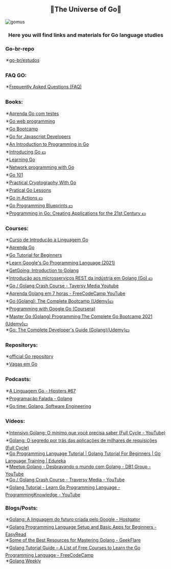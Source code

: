 <h2 align="center">🔹The Universe of Go🔹</h2>

![gomus](https://user-images.githubusercontent.com/79488448/137652984-e457092d-36b6-486f-8485-2b5dff5bd31b.png)
<h3 align="center">Here you will find links and materials for Go language studies</h3>

<h3>Go-br-repo</h3>
✴️<a href="https://github.com/go-br/estudos">go-br/estudos</a><br>

<h3>FAQ GO:</h3>
✴️<a href="https://golang.org/doc/faq#principles">Frequently Asked Questions (FAQ)</a>

<h3>Books:</h3>
✴️<a href="https://larien.gitbook.io/aprenda-go-com-testes/">Aprenda Go com testes</a><br>
✴️<a href="https://livebook.manning.com/book/go-web-programming/preface/">Go web programming</a><br>
✴️<a href="http://www.golangbootcamp.com/book">Go Bootcamp</a><br>
✴️<a href="http://www.pazams.com/Go-for-Javascript-Developers/">Go for Javascript Developers</a><br>
✴️<a href="https://www.golang-book.com/books/intro">An Introduction to Programming in Go</a><br>
✴️<a href="https://www.oreilly.com/library/view/introducing-go/9781491941997/">Introducing Go 💵</a><br>
✴️<a href="https://www.miek.nl/go/">Learning Go</a><br>
✴️<a href="https://jan.newmarch.name/go/">Network programming with Go</a><br>
✴️<a href="https://go101.org/article/101.html">Go 101</a><br>
✴️<a href="https://leanpub.com/gocrypto/read">Practical Cryptography With Go</a><br>
✴️<a href="https://www.practical-go-lessons.com/">Pratical Go Lessons</a><br>
✴️<a href="https://www.manning.com/books/go-in-action">Go in Actions 💵</a><br>
✴️<a href="https://www.packtpub.com/product/go-programming-blueprints-second-edition/9781786468949">Go Programming Blueprints 💵</a><br>
✴️<a href="https://www.informit.com/store/programming-in-go-creating-applications-for-the-21st-9780321774637">Programming in Go: Creating Applications for the 21st Century 💵</a><br>

<h3>Courses:</h3>
✴️<a href="https://www.cursou.com.br/informatica/curso-de-introducao-a-linguagem-go-golang/#player">Curso de Introdução a Linguagem Go</a><br>
✴️<a href="https://youtube.com/playlist?list=PLCKpcjBB_VlBsxJ9IseNxFllf-UFEXOdg">Aprenda Go </a><br>
✴️<a href="https://www.youtube.com/playlist?list=PL4cUxeGkcC9gC88BEo9czgyS72A3doDeM">Go Tutorial for Beginners</a><br>
✴️<a href="https://www.youtube.com/watch?v=Zhq4O7vEqq8&ab_channel=ProgrammingKnowledge">Learn Google's Go Programming Language (2021)</a><br>
✴️<a href="https://click.linksynergy.com/deeplink?id=JVFxdTr9V80&mid=39197&murl=https://www.udemy.com/course/getgoing/">GetGoing: Introduction to Golang</a><br>
✴️<a href="https://click.linksynergy.com/deeplink?id=JVFxdTr9V80&mid=39197&murl=https://www.udemy.com/course/golang-the-ultimate-guide-to-microservices-in-go-part-1/">Introdução aos microsserviços REST da indústria em Golang (Go) 💵</a><br>
✴️<a href="https://www.youtube.com/watch?v=SqrbIlUwR0U&ab_channel=TraversyMedia">Go / Golang Crash Course - Taversy Media Youtube</a><br>
✴️<a href="https://www.youtube.com/watch?v=YS4e4q9oBaU">Aprenda Golang em 7 horas - FreeCodeCamp YouTube</a><br>
✴️<a href="https://click.linksynergy.com/deeplink?id=JVFxdTr9V80&mid=39197&murl=https://www.udemy.com/course/learn-go-the-complete-bootcamp-course-golang/">Go (Golang): The Complete Bootcamp (Udemy)💵</a><br>
✴️<a href="https://www.coursera.org/specializations/google-golang?ranMID=40328&ranEAID=JVFxdTr9V80&ranSiteID=JVFxdTr9V80-E80mvAuOpfxjcCaWZTnS2w&siteID=JVFxdTr9V80-E80mvAuOpfxjcCaWZTnS2w&utm_content=10&utm_medium=partners&utm_source=linkshare&utm_campaign=JVFxdTr9V80">Programming with Google Go (Coursera)
</a><br>
✴️<a href="https://www.udemy.com/course/master-go-programming-complete-golang-bootcamp/?ranMID=39197&ranEAID=JVFxdTr9V80&ranSiteID=JVFxdTr9V80-yHsXB4gkA3YfGPX2Y3tv2A&LSNPUBID=JVFxdTr9V80&utm_source=aff-campaign&utm_medium=udemyads">Master Go (Golang) Programming:The Complete Go Bootcamp 2021 (Udemy)💵</a><br>
✴️<a href="https://www.udemy.com/course/go-the-complete-developers-guide/?ranMID=39197&ranEAID=JVFxdTr9V80&ranSiteID=JVFxdTr9V80-1_7YiIDpUd7aJoDkSOBiNA&utm_source=aff-campaign&LSNPUBID=JVFxdTr9V80&utm_medium=udemyads">Go: The Complete Developer's Guide (Golang)(Udemy)💵</a><br>

<h3>Repositorys:</h3>
✴️<a href="https://github.com/golang">official Go repository</a><br>
✴️<a href="https://github.com/Gommunity/vagas/issues">Vagas em Go</a>

<h3>Podcasts:</h3>
✴️<a href="https://open.spotify.com/episode/2ty93hIKemSXfdFEnm9m4g?si=bgBPyon7ToKEGqT8WSVijA&utm_source=copy-link">A Linguagem Go - Hipsters #67</a><br>
✴️<a href="https://open.spotify.com/episode/33DbkNQBUX17RuWfMHlg7d?si=1wFdW_6aQr-E9PEf8zqAGg&utm_source=copy-link">Programação Falada - Golang</a><br>
✴️<a href="https://open.spotify.com/show/2cKdcxETn7jDp7uJCwqmSE?si=MJLtjk_wTP69_lakaek_SQ&utm_source=copy-link">Go time: Golang, Software Engineering</a><br>

<h3>Vídeos:</h3>
✴️<a href="https://www.youtube.com/watch?v=ye6vpu4tCaE&ab_channel=FullCycle">Intensivo Golang: O mínimo que você precisa saber (Full Cycle - YouTube)</a><br>
✴️<a href="https://www.youtube.com/watch?v=yOAfEggryWQ&ab_channel=FullCycle">Golang: O segredo por trás das aplicações de milhares de requisições (Full Cycle)</a><br>
✴️<a href="https://www.youtube.com/watch?v=Q0sKAMal4WQ&ab_channel=edureka%21">Go Programming Language Tutorial | Golang Tutorial For Beginners | Go Language Training | Edureka</a><br>
✴️<a href="https://www.youtube.com/watch?v=gYthswsFlyU&ab_channel=DB1Group">Meetup Golang - Desbravando o mundo com Golang - DB1 Group - YouTube</a><br>
✴️<a href="https://www.youtube.com/watch?v=SqrbIlUwR0U&ab_channel=TraversyMedia">Go / Golang Crash Course - Traversy Media - YouTube</a><br>
✴️<a href="https://www.youtube.com/watch?v=RhBXMnJHdZw&ab_channel=ProgrammingKnowledge">Golang Tutorial - Learn Go Programming Language - ProgrammingKnowledge - YouTube</a><br>

<h3>Blogs/Posts:</h3>
✴️<a href="https://www.hostgator.com.br/blog/golang-a-linguagem-do-futuro-criada-pelo-google/">Golang: A linguagem do futuro criada pelo Google - Hostgator</a><br>
✴️<a href="https://medium.com/easyread/golang-programming-language-setup-and-basic-apps-for-beginners-bfec3960fb7d">Golang Programming Language Setup and Basic Apps for Beginners - EasyRead</a><br>
✴️<a href="https://geekflare.com/learn-golang/">Some of the Best Resources for Mastering Golang - GeekFlare</a><br>
✴️<a href="https://www.freecodecamp.org/news/golang-tutorial-list-free-courses-learn-go-programming-language/">Golang Tutorial Guide – A List of Free Courses to Learn the Go Programming Language - FreeCodeCamp</a><br>
✴️<a href="https://golangweekly.com/issues/383">Golang Weekly</a>
